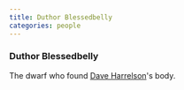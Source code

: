 ```yaml
---
title: Duthor Blessedbelly
categories: people
---
```


### Duthor Blessedbelly
The dwarf who found [Dave Harrelson](DaveHarrelson)'s body.
